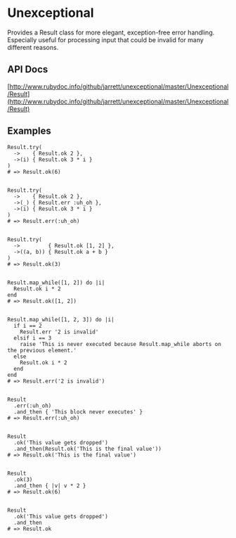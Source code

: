 # Unexceptional

Provides a Result class for more elegant, exception-free error handling.
Especially useful for processing input that could be invalid for many different reasons.

## API Docs

[http://www.rubydoc.info/github/jarrett/unexceptional/master/Unexceptional/Result](http://www.rubydoc.info/github/jarrett/unexceptional/master/Unexceptional/Result)

## Examples

    Result.try(
      ->    { Result.ok 2 },
      ->(i) { Result.ok 3 * i }
    )
    # => Result.ok(6)
    
    
    Result.try(
      ->    { Result.ok 2 },
      ->(_) { Result.err :uh_oh },
      ->(i) { Result.ok 3 * i }
    )
    # => Result.err(:uh_oh)
    
    
    Result.try(
      ->         { Result.ok [1, 2] },
      ->((a, b)) { Result.ok a + b }
    )
    # => Result.ok(3)
    
    
    Result.map_while([1, 2]) do |i|
      Result.ok i * 2
    end
    # => Result.ok([1, 2])
    
    
    Result.map_while([1, 2, 3]) do |i|
      if i == 2
        Result.err '2 is invalid'
      elsif i == 3
        raise 'This is never executed because Result.map_while aborts on the previous element.'
      else
        Result.ok i * 2
      end
    end
    # => Result.err('2 is invalid')
    
    
    Result
      .err(:uh_oh)
      .and_then { 'This block never executes' }
    # => Result.err(:uh_oh)
    
    
    Result
      .ok('This value gets dropped')
      .and_then(Result.ok('This is the final value'))
    # => Result.ok('This is the final value')
    
    
    Result
      .ok(3)
      .and_then { |v| v * 2 }
    # => Result.ok(6)
    
    
    Result
      .ok('This value gets dropped')
      .and_then
    # => Result.ok